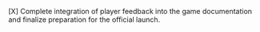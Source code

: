 [X] Complete integration of player feedback into the game documentation and finalize preparation for the official launch.